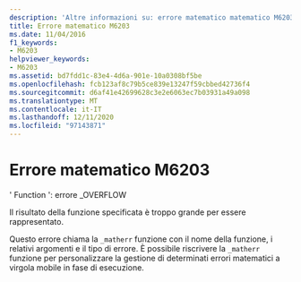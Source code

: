 ```yaml
---
description: 'Altre informazioni su: errore matematico matematico M6203'
title: Errore matematico M6203
ms.date: 11/04/2016
f1_keywords:
- M6203
helpviewer_keywords:
- M6203
ms.assetid: bd7fdd1c-83e4-4d6a-901e-10a0308bf5be
ms.openlocfilehash: fcb123af8c79b5ce839e13247f59cbbed42736f4
ms.sourcegitcommit: d6af41e42699628c3e2e6063ec7b03931a49a098
ms.translationtype: MT
ms.contentlocale: it-IT
ms.lasthandoff: 12/11/2020
ms.locfileid: "97143871"
---
```

# <a name="math-error-m6203"></a>Errore matematico M6203

' Function ': errore _OVERFLOW

Il risultato della funzione specificata è troppo grande per essere rappresentato.

Questo errore chiama la `_matherr` funzione con il nome della funzione, i relativi argomenti e il tipo di errore. È possibile riscrivere la `_matherr` funzione per personalizzare la gestione di determinati errori matematici a virgola mobile in fase di esecuzione.

